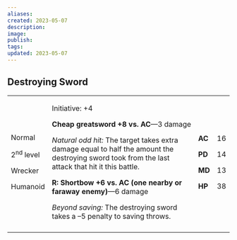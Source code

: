 ```yaml
---
aliases: 
created: 2023-05-07
description: 
image: 
publish: 
tags: 
updated: 2023-05-07
---
```


## Destroying Sword

<table>
<colgroup>
<col style="width: 16%" />
<col style="width: 72%" />
<col style="width: 5%" />
<col style="width: 5%" />
</colgroup>
<tbody>
<tr class="odd">
<td><p>Normal</p>
<p>2<sup>nd</sup> level</p>
<p>Wrecker</p>
<p>Humanoid</p></td>
<td><p>Initiative: +4</p>
<p><strong>Cheap greatsword +8 vs. AC</strong>—3 damage</p>
<p><em>Natural odd hit:</em> The target takes extra damage equal to half
the amount the destroying sword took from the last attack that hit it
this battle.</p>
<p><strong>R: Shortbow +6 vs. AC (one nearby or faraway
enemy)</strong>—6 damage</p>
<p><em>Beyond saving:</em> The destroying sword takes a –5 penalty to
saving throws.</p></td>
<td><p><strong>AC</strong></p>
<p><strong>PD</strong></p>
<p><strong>MD</strong></p>
<p><strong>HP</strong></p></td>
<td><p>16</p>
<p>14</p>
<p>13</p>
<p>38</p></td>
</tr>
<tr class="even">
<td></td>
<td></td>
<td></td>
<td></td>
</tr>
</tbody>
</table>

